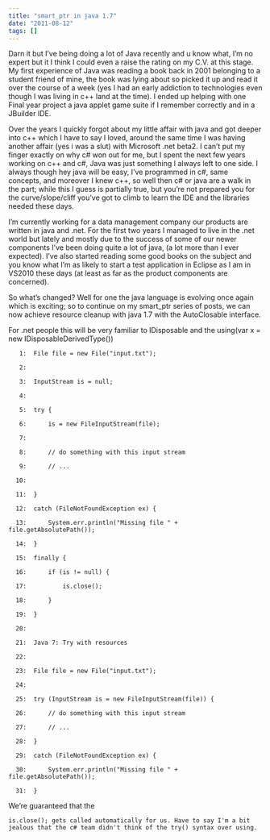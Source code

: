 ```yaml
---
title: "smart_ptr in java 1.7"
date: "2011-08-12"
tags: []
---
```


Darn it but I’ve being doing a lot of Java recently and u know what, I’m no expert but it I think I could even a raise the rating on my C.V. at this stage. My first experience of Java was reading a book back in 2001 belonging to a student friend of mine, the book was lying about so picked it up and read it over the course of a week (yes I had an early addiction to technologies even though I was living in c++ land at the time). I ended up helping with one Final year project a java applet game suite if I remember correctly and in a JBuilder IDE.

Over the years I quickly forgot about my little affair with java and got deeper into c++ which I have to say I loved, around the same time I was having another affair (yes i was a slut) with Microsoft .net beta2. I can’t put my finger exactly on why c# won out for me, but I spent the next few years working on c++ and c#, Java was just something I always left to one side. I always though hey java will be easy, I’ve programmed in c#, same concepts, and moreover I knew c++, so well then c# or java are a walk in the part; while this I guess is partially true, but you’re not prepared you for the curve/slope/cliff you’ve got to climb to learn the IDE and the libraries needed these days.

I’m currently working for a data management company our products are written in java and .net. For the first two years I managed to live in the .net world but lately and mostly due to the success of some of our newer components I’ve been doing quite a lot of java, (a lot more than I ever expected). I’ve also started reading some good books on the subject and you know what I’m as likely to start a test application in Eclipse as I am in VS2010 these days (at least as far as the product components are concerned).

So what’s changed? Well for one the java language is evolving once again which is exciting; so to continue on my smart_ptr series of posts, we can now achieve resource cleanup with java 1.7 with the AutoClosable interface.

For .net people this will be very familiar to IDisposable and the using(var x = new IDisposableDerivedType())

       1:  File file = new File("input.txt");

       2:   

       3:  InputStream is = null;

       4:   

       5:  try {

       6:      is = new FileInputStream(file);

       7:   

       8:      // do something with this input stream

       9:      // ...

      10:   

      11:  }

      12:  catch (FileNotFoundException ex) {

      13:      System.err.println("Missing file " + file.getAbsolutePath());

      14:  }

      15:  finally {

      16:      if (is != null) {

      17:          is.close();

      18:      }

      19:  }

      20:   

      21:  Java 7: Try with resources

      22:   

      23:  File file = new File("input.txt");

      24:   

      25:  try (InputStream is = new FileInputStream(file)) {

      26:      // do something with this input stream

      27:      // ...

      28:  }

      29:  catch (FileNotFoundException ex) {

      30:      System.err.println("Missing file " + file.getAbsolutePath());

      31:  }

We’re guaranteed that the

    is.close(); gets called automatically for us. Have to say I'm a bit jealous that the c# team didn't think of the try() syntax over using.
